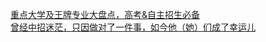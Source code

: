   
[重点大学及王牌专业大盘点，高考&amp;自主招生必备](http://www.dianyue.me/archives/689/ymnyciwulr7elntg/)  
[曾经中招迷茫，只因做对了一件事，如今他（她）们成了幸运儿](http://www.dianyue.me/archives/423/ikh9gtlf9dafjda4/)